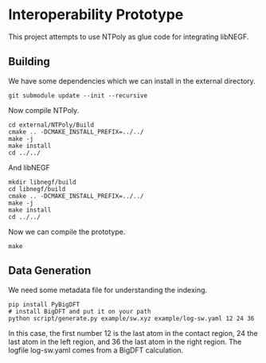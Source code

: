 # Interoperability Prototype

This project attempts to use NTPoly as glue code for integrating libNEGF.

## Building

We have some dependencies which we can install in the external directory.
```
git submodule update --init --recursive
```
Now compile NTPoly.
```
cd external/NTPoly/Build
cmake .. -DCMAKE_INSTALL_PREFIX=../../
make -j
make install
cd ../../
```
And libNEGF
```
mkdir libnegf/build
cd libnegf/build 
cmake .. -DCMAKE_INSTALL_PREFIX=../../
make -j
make install
cd ../../
```
Now we can compile the prototype.
```
make
```

## Data Generation

We need some metadata file for understanding the indexing. 
```
pip install PyBigDFT
# install BigDFT and put it on your path
python script/generate.py example/sw.xyz example/log-sw.yaml 12 24 36
```
In this case, the first number 12 is the last atom in the contact region,
24 the last atom in the left region, and 36 the last atom in the right region.
The logfile log-sw.yaml comes from a BigDFT calculation.
